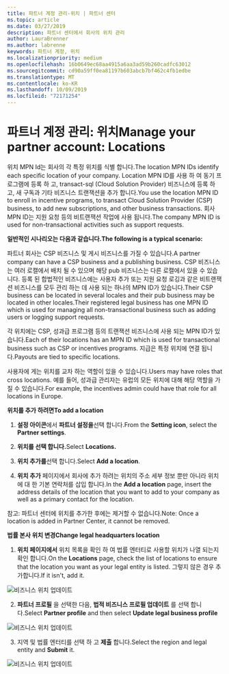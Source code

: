 ```yaml
---
title: 파트너 계정 관리-위치 | 파트너 센터
ms.topic: article
ms.date: 03/27/2019
description: 파트너 센터에서 회사의 위치 관리
author: LauraBrenner
ms.author: labrenne
keywords: 파트너 계정, 위치
ms.localizationpriority: medium
ms.openlocfilehash: 16b0649ec68aa4915a6aa3ad59b260cadfc63012
ms.sourcegitcommit: cd90a59ff0ea81197b603abcb7bf462c4fb1edbe
ms.translationtype: MT
ms.contentlocale: ko-KR
ms.lasthandoff: 10/09/2019
ms.locfileid: "72171254"
---
```

# <a name="manage-your-partner-account-locations"></a><span data-ttu-id="52f68-104">파트너 계정 관리: 위치</span><span class="sxs-lookup"><span data-stu-id="52f68-104">Manage your partner account: Locations</span></span>

<span data-ttu-id="52f68-105">위치 MPN Id는 회사의 각 특정 위치를 식별 합니다.</span><span class="sxs-lookup"><span data-stu-id="52f68-105">The location MPN IDs identify each specific location of your company.</span></span> <span data-ttu-id="52f68-106">Location MPN ID를 사용 하 여 동기 프로그램에 등록 하 고, transact-sql (Cloud Solution Provider) 비즈니스에 등록 하 고, 새 구독과 기타 비즈니스 트랜잭션을 추가 합니다.</span><span class="sxs-lookup"><span data-stu-id="52f68-106">You use the location MPN ID to enroll in incentive programs, to transact Cloud Solution Provider (CSP) business, to add new subscriptions, and other business transactions.</span></span> <span data-ttu-id="52f68-107">회사 MPN ID는 지원 요청 등의 비트랜잭션 작업에 사용 됩니다.</span><span class="sxs-lookup"><span data-stu-id="52f68-107">The company MPN ID is used for non-transactional activities such as support requests.</span></span>

<span data-ttu-id="52f68-108">**일반적인 시나리오는 다음과 같습니다.**</span><span class="sxs-lookup"><span data-stu-id="52f68-108">**The following is a typical scenario:**</span></span> 

<span data-ttu-id="52f68-109">파트너 회사는 CSP 비즈니스 및 게시 비즈니스를 가질 수 있습니다.</span><span class="sxs-lookup"><span data-stu-id="52f68-109">A partner company can have a CSP business and a publishing business.</span></span> <span data-ttu-id="52f68-110">CSP 비즈니스는 여러 로캘에서 배치 될 수 있으며 해당 pub 비즈니스는 다른 로캘에서 있을 수 있습니다. 등록 된 합법적인 비즈니스에는 사용자 추가 또는 지원 요청 로깅과 같은 비트랜잭션 비즈니스를 모두 관리 하는 데 사용 되는 하나의 MPN ID가 있습니다.</span><span class="sxs-lookup"><span data-stu-id="52f68-110">Their CSP business can be located in several locales and their pub business may be located in other locales.Their registered legal business has one MPN ID which is used for managing all non-transactional business such as adding users or logging support requests.</span></span> 

<span data-ttu-id="52f68-111">각 위치에는 CSP, 성과급 프로그램 등의 트랜잭션 비즈니스에 사용 되는 MPN ID가 있습니다.</span><span class="sxs-lookup"><span data-stu-id="52f68-111">Each of their locations has an MPN ID which is used for transactional business such as CSP or incentives programs.</span></span> <span data-ttu-id="52f68-112">지급은 특정 위치에 연결 됩니다.</span><span class="sxs-lookup"><span data-stu-id="52f68-112">Payouts are tied to specific locations.</span></span>

<span data-ttu-id="52f68-113">사용자에 게는 위치를 교차 하는 역할이 있을 수 있습니다.</span><span class="sxs-lookup"><span data-stu-id="52f68-113">Users may have roles that cross locations.</span></span> <span data-ttu-id="52f68-114">예를 들어, 성과급 관리자는 유럽의 모든 위치에 대해 해당 역할을 가질 수 있습니다.</span><span class="sxs-lookup"><span data-stu-id="52f68-114">For example, the incentives admin could have that role for all locations in Europe.</span></span>

<span data-ttu-id="52f68-115">**위치를 추가 하려면**</span><span class="sxs-lookup"><span data-stu-id="52f68-115">**To add a location**</span></span>

1. <span data-ttu-id="52f68-116">**설정 아이콘**에서 **파트너 설정을**선택 합니다.</span><span class="sxs-lookup"><span data-stu-id="52f68-116">From the **Setting icon**, select the **Partner settings**.</span></span> 

2. <span data-ttu-id="52f68-117">**위치를 선택 합니다.**</span><span class="sxs-lookup"><span data-stu-id="52f68-117">Select **Locations.**</span></span>

3. <span data-ttu-id="52f68-118">**위치 추가를**선택 합니다.</span><span class="sxs-lookup"><span data-stu-id="52f68-118">Select **Add a location**.</span></span>  

4. <span data-ttu-id="52f68-119">**위치 추가** 페이지에서 회사에 추가 하려는 위치의 주소 세부 정보 뿐만 아니라 위치에 대 한 기본 연락처를 삽입 합니다.</span><span class="sxs-lookup"><span data-stu-id="52f68-119">In the **Add a location** page, insert the address details of the location that you want to add to your company as well as a primary contact for the location.</span></span>

<span data-ttu-id="52f68-120">참고: 파트너 센터에 위치를 추가한 후에는 제거할 수 없습니다.</span><span class="sxs-lookup"><span data-stu-id="52f68-120">Note: Once a location is added in Partner Center, it cannot be removed.</span></span>

<span data-ttu-id="52f68-121">**법률 본사 위치 변경**</span><span class="sxs-lookup"><span data-stu-id="52f68-121">**Change legal headquarters location**</span></span>

1. <span data-ttu-id="52f68-122">**위치 페이지에서** 위치 목록을 확인 하 여 법률 엔터티로 사용할 위치가 나열 되는지 확인 합니다.</span><span class="sxs-lookup"><span data-stu-id="52f68-122">On the **Locations** page, check the list of locations to ensure that the location you want as your legal entity is listed.</span></span> <span data-ttu-id="52f68-123">그렇지 않은 경우 추가합니다.</span><span class="sxs-lookup"><span data-stu-id="52f68-123">If it isn't, add it.</span></span>

![비즈니스 위치 업데이트](images/updatepartnerprofile2.png)

2. <span data-ttu-id="52f68-125">**파트너 프로필** 을 선택한 다음, **법적 비즈니스 프로필 업데이트** 를 선택 합니다.</span><span class="sxs-lookup"><span data-stu-id="52f68-125">Select **Partner profile** and then select **Update legal business profile**</span></span>

![비즈니스 위치 업데이트](images/updatepartnerprofile1.png)

3. <span data-ttu-id="52f68-127">지역 및 법률 엔터티를 선택 하 고 **제출** 합니다.</span><span class="sxs-lookup"><span data-stu-id="52f68-127">Select the region and legal entity and **Submit** it.</span></span>

![비즈니스 위치 업데이트](images/updatepartnerprofile3.png)


